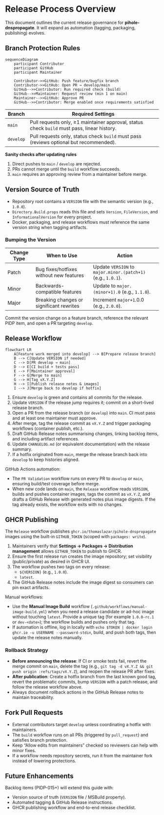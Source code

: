 # Release Process Overview

This document outlines the current release governance for **pihole-dnspropagate**. It will expand as automation (tagging, packaging, publishing) evolves.

## Branch Protection Rules

```mermaid
sequenceDiagram
    participant Contributor
    participant GitHub
    participant Maintainer

    Contributor->>GitHub: Push feature/bugfix branch
    Contributor->>GitHub: Open PR → develop/main
    GitHub-->>Contributor: Run required check (build)
    GitHub-->>Maintainer: Request review (min 1 on main)
    Maintainer-->>GitHub: Approve PR
    GitHub-->>Contributor: Merge enabled once requirements satisfied
```

| Branch   | Required Settings                                                                                               |
|----------|------------------------------------------------------------------------------------------------------------------|
| `main`   | Pull requests only, ≥1 maintainer approval, status check `build` must pass, linear history.                      |
| `develop`| Pull requests only, status check `build` must pass (reviews optional but recommended).                           |

**Sanity checks after updating rules**
1. Direct pushes to `main` / `develop` are rejected.
2. PRs cannot merge until the `build` workflow succeeds.
3. `main` requires an approving review from a maintainer before merge.

## Version Source of Truth

- Repository root contains a `VERSION` file with the semantic version (e.g., `1.0.0`).
- `Directory.Build.props` reads this file and sets `Version`, `FileVersion`, and `InformationalVersion` for every project.
- Docker, packaging, and release workflows must reference the same version string when tagging artifacts.

### Bumping the Version

| Change Type | When to Use                               | Action                                                                 |
|-------------|--------------------------------------------|------------------------------------------------------------------------|
| Patch       | Bug fixes/hotfixes without new features    | Update `VERSION` to `major.minor.(patch+1)` (e.g., `1.0.1`).            |
| Minor       | Backwards-compatible features              | Update to `major.(minor+1).0` (e.g., `1.1.0`).                          |
| Major       | Breaking changes or significant rewrites   | Increment `major+1`.0.0 (e.g., `2.0.0`).                                |

Commit the version change on a feature branch, reference the relevant PIDP item, and open a PR targeting `develop`.

## Release Workflow

```mermaid
flowchart LR
    A[Feature work merged into develop] --> B[Prepare release branch]
    B --> C[Update VERSION if needed]
    C --> D[PR develop → main]
    D --> E[CI build + tests pass]
    E --> F[Maintainer approval]
    F --> G[Merge to main]
    G --> H[Tag vX.Y.Z]
    H --> I[Publish release notes & images]
    I --> J[Merge back to develop if hotfix]
```

1. Ensure `develop` is green and contains all commits for the release.
2. Update `VERSION` if the release jump requires it; commit on a short-lived release branch.
3. Open a PR from the release branch (or `develop`) into `main`. CI must pass and at least one maintainer must approve.
4. After merge, tag the release commit as `vX.Y.Z` and trigger packaging workflows (container publish, etc.).
5. Draft GitHub Release notes summarising changes, linking backlog items, and including artifact references.
6. Update `CHANGELOG.md` (or equivalent documentation) with the release summary.
7. If a hotfix originated from `main`, merge the release branch back into `develop` to keep histories aligned.

GitHub Actions automation:
- The `PR Validation` workflow runs on every PR to `develop` or `main`, ensuring build/test coverage before merge.
- When new code lands on `main`, the `Release` workflow reads `VERSION`, builds and pushes container images, tags the commit as `vX.Y.Z`, and drafts a GitHub Release with generated notes plus image digests. If the tag already exists, the workflow exits with no changes.

## GHCR Publishing

The `Release` workflow publishes `ghcr.io/thomaslazar/pihole-dnspropagate` images using the built-in `GITHUB_TOKEN` (scoped with `packages: write`).

1. Maintainers verify that **Settings → Packages → Distribution management** allows `GITHUB_TOKEN` to publish to GHCR.
2. Ensure the first release run creates the image repository; set visibility (public/private) as desired in GHCR UI.
3. The workflow pushes two tags on every release:
   - `${VERSION}` (e.g., `1.0.0`).
   - `latest`.
4. The GitHub Release notes include the image digest so consumers can pin exact artifacts.

Manual workflows:
- Use the **Manual Image Build** workflow (`.github/workflows/manual-image-build.yml`) when you need a release candidate or ad-hoc image without touching `latest`. Provide a unique tag (for example `1.0.0-rc.1` or `dev-<date>`); the workflow builds and pushes only that tag.
- If automation is offline, log in locally with `echo $TOKEN | docker login ghcr.io -u USERNAME --password-stdin`, build, and push both tags, then update the release notes manually.

### Rollback Strategy

- **Before announcing the release**: If CI or smoke tests fail, revert the merge commit on `main`, delete the tag (e.g., `git tag -d vX.Y.Z && git push origin :refs/tags/vX.Y.Z`), and reopen the release PR after fixes.
- **After publication**: Create a hotfix branch from the last known good tag, revert the problematic commits, bump `VERSION` with a patch release, and follow the release workflow above.
- Always document rollback actions in the GitHub Release notes to maintain traceability.

## Fork Pull Requests

- External contributors target `develop` unless coordinating a hotfix with maintainers.
- The `build` workflow runs on all PRs (triggered by `pull_request`) and satisfies branch protection.
- Keep “Allow edits from maintainers” checked so reviewers can help with minor fixes.
- If a workflow needs repository secrets, run it from the maintainer fork instead of lowering protections.

## Future Enhancements

Backlog items (PIDP-015+) will extend this guide with:
- Version source of truth (`VERSION` file / MSBuild property).
- Automated tagging & GitHub Release instructions.
- GHCR publishing workflow and end-to-end release checklist.
